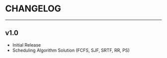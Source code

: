 # CHANGELOG

---

## v1.0

* Initial Release
* Scheduling Algorithm Solution (FCFS, SJF, SRTF, RR, PS)
  